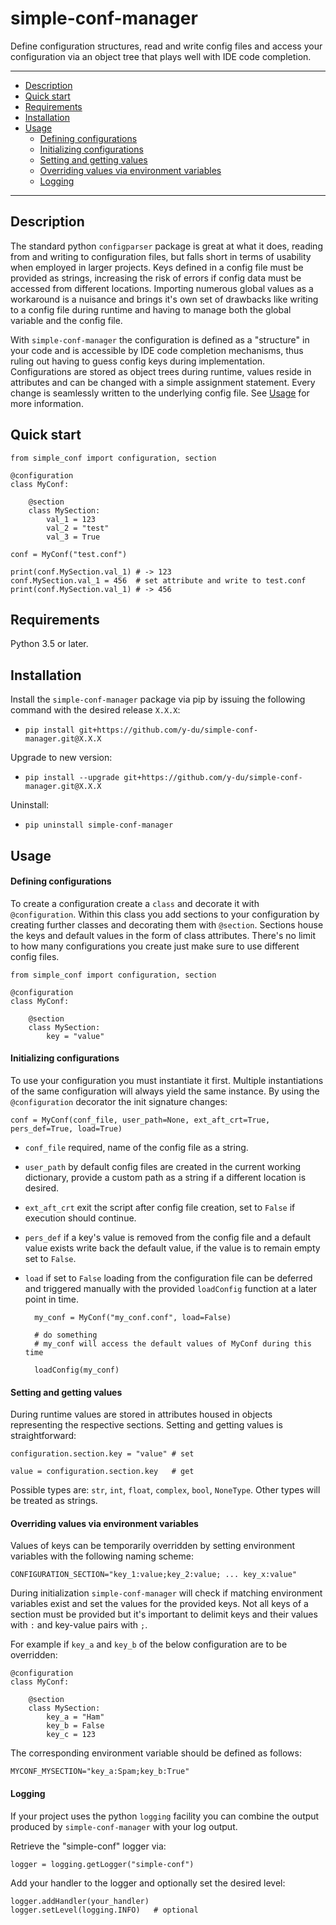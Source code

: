simple-conf-manager
=======

Define configuration structures, read and write config files and access your configuration via an object tree that plays well with IDE code completion.

---

+ [Description](#description)
+ [Quick start](#quick-start)
+ [Requirements](#requirements)
+ [Installation](#installation)
+ [Usage](#usage)
    + [Defining configurations](#defining-configurations)
    + [Initializing configurations](#initializing-configurations)
    + [Setting and getting values](#setting-and-getting-values)
    + [Overriding values via environment variables](#overriding-values-via-environment-variables)
    + [Logging](#logging)

---

Description
---

The standard python `configparser` package is great at what it does, reading from and writing to configuration files, but falls short in terms of usability when employed in larger projects.
Keys defined in a config file must be provided as strings, increasing the risk of errors if config data must be accessed from different locations.
Importing numerous global values as a workaround is a nuisance and brings it's own set of drawbacks like writing to a config file during runtime and having to manage both the global variable and the config file.

With `simple-conf-manager` the configuration is defined as a "structure" in your code and is accessible by IDE code completion mechanisms, thus ruling out having to guess config keys during implementation.
Configurations are stored as object trees during runtime, values reside in attributes and can be changed with a simple assignment statement. Every change is seamlessly written to the underlying config file.
See [Usage](#usage) for more information.


Quick start
---

    from simple_conf import configuration, section
    
    @configuration
    class MyConf:

        @section
        class MySection:
            val_1 = 123
            val_2 = "test"
            val_3 = True

    conf = MyConf("test.conf")
    
    print(conf.MySection.val_1) # -> 123
    conf.MySection.val_1 = 456  # set attribute and write to test.conf
    print(conf.MySection.val_1) # -> 456

Requirements
----

Python 3.5 or later.


Installation
----

Install the `simple-conf-manager` package via pip by issuing the following command with the desired release `X.X.X`: 

- `pip install git+https://github.com/y-du/simple-conf-manager.git@X.X.X` 

Upgrade to new version: 

- `pip install --upgrade git+https://github.com/y-du/simple-conf-manager.git@X.X.X`

Uninstall: 

- `pip uninstall simple-conf-manager`


Usage
----

#### Defining configurations

To create a configuration create a `class` and decorate it with `@configuration`.
Within this class you add sections to your configuration by creating further classes and decorating them with `@section`.
Sections house the keys and default values in the form of class attributes.
There's no limit to how many configurations you create just make sure to use different config files.

    from simple_conf import configuration, section
    
    @configuration
    class MyConf:

        @section
        class MySection:
            key = "value"


#### Initializing configurations

To use your configuration you must instantiate it first. 
Multiple instantiations of the same configuration will always yield the same instance. 
By using the `@configuration` decorator the init signature changes:

    conf = MyConf(conf_file, user_path=None, ext_aft_crt=True, pers_def=True, load=True)

- `conf_file` required, name of the config file as a string.

- `user_path` by default config files are created in the current working dictionary, provide a custom path as a string if a different location is desired.

- `ext_aft_crt` exit the script after config file creation, set to `False` if execution should continue.

- `pers_def` if a key's value is removed from the config file and a default value exists write back the default value, if the value is to remain empty set to `False`.

- `load` if set to `False` loading from the configuration file can be deferred and triggered manually with the provided `loadConfig` function at a later point in time.
    
        my_conf = MyConf("my_conf.conf", load=False)
        
        # do something
        # my_conf will access the default values of MyConf during this time
        
        loadConfig(my_conf) 


#### Setting and getting values

During runtime values are stored in attributes housed in objects representing the respective sections.
Setting and getting values is straightforward:
 
    configuration.section.key = "value" # set

    value = configuration.section.key   # get

Possible types are: `str`, `int`, `float`, `complex`, `bool`, `NoneType`. Other types will be treated as strings.


#### Overriding values via environment variables

Values of keys can be temporarily overridden by setting environment variables with the following naming scheme:

`CONFIGURATION_SECTION="key_1:value;key_2:value; ... key_x:value"`

During initialization `simple-conf-manager` will check if matching environment variables exist and set the values for the provided keys.
Not all keys of a section must be provided but it's important to delimit keys and their values with `:` and key-value pairs with `;`.

For example if `key_a` and `key_b` of the below configuration are to be overridden:

    @configuration
    class MyConf:

        @section
        class MySection:
            key_a = "Ham"
            key_b = False
            key_c = 123

The corresponding environment variable should be defined as follows:

`MYCONF_MYSECTION="key_a:Spam;key_b:True"`


#### Logging

If your project uses the python `logging` facility you can combine the output produced by `simple-conf-manager` with your log output.

Retrieve the "simple-conf" logger via:

    logger = logging.getLogger("simple-conf")

Add your handler to the logger and optionally set the desired level:

    logger.addHandler(your_handler)
    logger.setLevel(logging.INFO)   # optional
